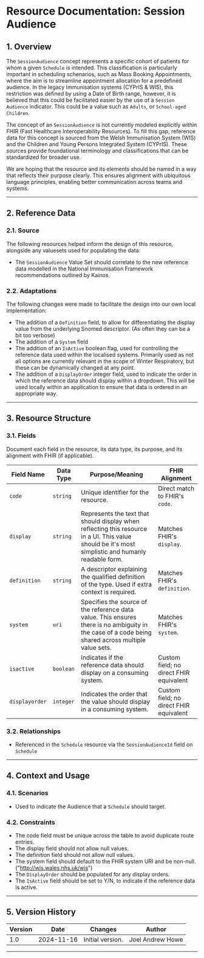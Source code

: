 # Resource Documentation: Session Audience

## 1. Overview
The `SessionAudience` concept represents a specific cohort of patients for whom a given `Schedule` is intended. This classification is particularly important in scheduling schenarios, such as Mass Booking Appointments, where the aim is to streamline appointment allocation for a predefined audience. In the legacy Immunisation systems (CYPrIS & WIS), this restriction was defined by using a Date of Birth range, however, it is believed that this could be facilitated easier by the use of a `Session Audience` indicator. This could be a value such as `Adults`, or `School-aged Children`.

The concept of an `SessionAudience` is not currently modeled explicitly within FHIR (Fast Healthcare Interoperability Resources). To fill this gap, reference data for this concept is sourced from the Welsh Immunisation System (WIS) and the Children and Young Persons Integrated System (CYPrIS). These sources provide foundational terminology and classifications that can be standardized for broader use.

We are hoping that the resource and its elements should be named in a way that reflects their purpose clearly. This ensures alignment with ubiquitous language principles, enabling better communication across teams and systems.

---

## 2. Reference Data
### 2.1. Source
The following resources helped inform the design of this resource, alongside any valuesets used for populating the data:
- The `SessionAudience` Value Set should correlate to the new reference data modelled in the National Immunisation Framework recommendations outlined by Kainos.


### 2.2. Adaptations
The following changes were made to facilitate the design into our own local implementation:
- The addition of a `Definition` field, to allow for differentiating the display value from the underlying Snomed descriptor. (As often they can be a bit too verbose)
- The addition of a `System` field
- The addition of an `IsActive` boolean flag, used for controlling the reference data used within the localised systems. Primarily used as not all options are currently relevant in the scope of Winter Respiratory, but these can be dynamically changed at any point.
- The addition of a `DisplayOrder` integer field, used to indicate the order in which the reference data should display within a dropdown. This will be used locally within an application to ensure that data is ordered in an appropriate way.
- ---
## 3. Resource Structure
### 3.1. Fields
Document each field in the resource, its data type, its purpose, and its alignment with FHIR (if applicable).

| **Field Name**      | **Data Type**   | **Purpose/Meaning**                                                | **FHIR Alignment**                          |
|----------------------|-----------------|----------------------------------------------------------------------|---------------------------------------------|
| `code`                | `string`        | Unique identifier for the resource.                                | Direct match to FHIR's `code`.                |
| `display`              | `string`        | Represents the text that should display when reflecting this resource in a UI. This value should be it's most simplistic and humanly readable form.                                | Matches FHIR's `display`.                      |
| `definition`         | `string`          | A descriptor explaining the qualified definition of the type. Used if extra context is required.                                       | Matches FHIR's `definition`.                 |
| `system`      | `uri`        | Specifies the source of the reference data value. This ensures there is no ambiguity in the case of a code being shared across multiple value sets.        | Matches FHIR's `system`.    |
| `isactive`            | `boolean`       | Indicates if the reference data should display on a consuming system.  | Custom field; no direct FHIR equivalent
| `displayorder`            | `integer`       | Indicates the order that the value should display in a consuming system.                           | Custom field; no direct FHIR equivalent       |

### 3.2. Relationships
- Referenced in the `Schedule` resource via the `SessionAudienceId` field on `Schedule`
---
## 4. Context and Usage
### 4.1. Scenarios
- Used to indicate the Audience that a `Schedule` should target.

### 4.2. Constraints
- The code field must be unique across the table to avoid duplicate route entries.
- The display field should not allow null values.
- The definition field should not allow null values.
- The system field should default to the FHIR system URI and be non-null. ("http://wis.wales.nhs.uk/wis")
- The `DisplayOrder` should be populated for any display orders.
- The `IsActive` field should be set to Y/N, to indicate if the reference data is active.
---

## 5. Version History

| **Version** | **Date**       | **Changes**                                | **Author**          |
|-------------|----------------|--------------------------------------------|---------------------|
| 1.0         | 2024-11-16     | Initial version.                           | Joel Andrew Howe       |


---